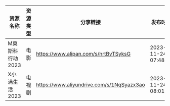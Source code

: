 | 资源名称       | 资源类型 | 分享链接                                      | 发布时间                |
| ---------- | ---- | ----------------------------------------- | ------------------- |
| M莫斯科行动2023 | 电影   | https://www.alipan.com/s/hrtBvTSyksG      | 2023-11-24 07:48:05 |
| X小满生活2023  | 电视剧  | https://www.aliyundrive.com/s/1NqSyazx3ao | 2023-11-24 08:01:04 |
